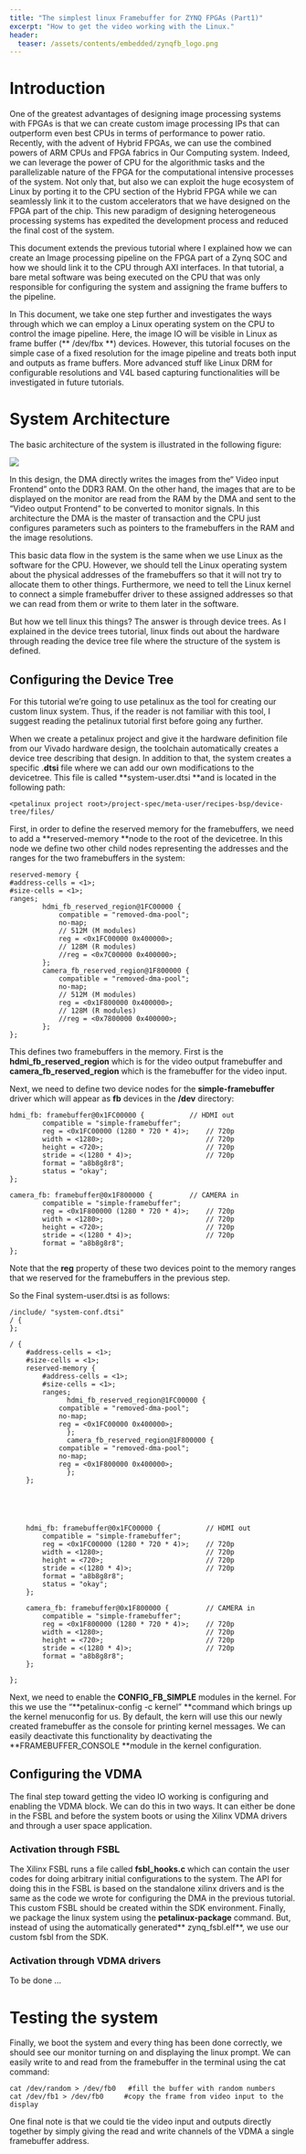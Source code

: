 ```yaml
---
title: "The simplest linux Framebuffer for ZYNQ FPGAs (Part1)"
excerpt: "How to get the video working with the Linux."
header:
  teaser: /assets/contents/embedded/zynqfb_logo.png 
---
```

# Introduction 

One of the greatest advantages of designing image processing systems with FPGAs is that we can create custom image processing IPs that can outperform even best CPUs in terms of performance to power ratio. Recently, with the advent of Hybrid FPGAs, we can use the combined powers of ARM CPUs and FPGA fabrics in Our Computing system. Indeed, we can leverage the power of CPU for the algorithmic tasks and the parallelizable nature of the FPGA for the computational intensive processes of the system. Not only that, but also we can exploit the huge ecosystem of Linux by porting  it to the CPU section of the Hybrid FPGA while we can seamlessly  link it to the custom accelerators that we have designed on the FPGA part of the chip.  This new paradigm of designing heterogeneous processing systems has expedited  the development process and reduced the final cost of the system. 

This document extends the previous tutorial  where I explained how we can create an Image processing pipeline on the FPGA part of a Zynq SOC and how we should link it to the CPU through AXI interfaces. In that tutorial, a bare metal software was being executed on the CPU that was only responsible for configuring the system and assigning the frame buffers to the pipeline. 

In This document, we take one step further and investigates the ways through which we can employ a Linux operating system on the CPU to control the image pipeline. Here, the image IO will be visible in Linux as frame buffer (** /dev/fbx **) devices. However, this tutorial focuses on the simple case of a fixed resolution for the image pipeline and treats both input and outputs as frame buffers. More advanced stuff like Linux DRM for configurable resolutions and V4L based capturing functionalities will be investigated in future tutorials. 


# System Architecture

The basic architecture of the system is illustrated in the following figure:

![](/assets/contents/embedded/zynqfb_pic2.jpg)


In this design, the DMA directly writes the images from  the“ Video input Frontend”  onto the DDR3 RAM. On the other hand, the images that are to be displayed on the monitor are read from the RAM by the DMA and sent to the “Video output Frontend” to be converted to monitor signals. In this architecture the DMA is the master of transaction and the CPU just configures parameters such as pointers to the framebuffers in the RAM and the image resolutions. 

This basic data flow in the system is the same when we use Linux as the software for the CPU. However, we should tell the Linux operating system about the physical addresses of the framebuffers so that it will not try to allocate them to other things. Furthermore, we need to tell the Linux kernel to connect a simple framebuffer driver to these assigned addresses so that we can read from them or write to them later in the software. 

But how we tell linux this things? The answer is through device trees. As I explained in the device trees tutorial, linux finds out about the hardware through reading the device tree file where the structure of the system is defined. 


## Configuring the Device Tree

For this tutorial we’re going to use petalinux as the tool for creating our custom linux system. Thus, if the reader is not familiar with this tool, I suggest reading the petalinux tutorial first before going any further. 

When we create a petalinux project and give it the hardware definition file from our Vivado hardware design, the toolchain automatically creates a device tree describing that design. In addition to that, the system creates a specific .**dtsi** file where we can add our own modifications to the devicetree. This file is called **system-user.dtsi **and is located in the following path:


```
<petalinux project root>/project-spec/meta-user/recipes-bsp/device-tree/files/
```


First, in order to define the reserved memory for the framebuffers, we need to add a **reserved-memory **node to the root of the devicetree. In this node we define two other child nodes representing the addresses and the ranges for the two framebuffers in the system:


```
reserved-memory {
#address-cells = <1>;
#size-cells = <1>;
ranges;
    	hdmi_fb_reserved_region@1FC00000 {
        	compatible = "removed-dma-pool";
        	no-map;
        	// 512M (M modules)
        	reg = <0x1FC00000 0x400000>;
        	// 128M (R modules)
        	//reg = <0x7C00000 0x400000>;
    	};
    	camera_fb_reserved_region@1F800000 {
        	compatible = "removed-dma-pool";
        	no-map;
        	// 512M (M modules)
        	reg = <0x1F800000 0x400000>;
        	// 128M (R modules)
        	//reg = <0x7800000 0x400000>;
    	};
};
```


This defines two framebuffers in the memory. First is the **hdmi_fb_reserved_region** which is for the video output framebuffer and **camera_fb_reserved_region** which is the framebuffer for the video input.

Next, we need to define two device nodes for the **simple-framebuffer** driver which will appear as **fb** devices in the **/dev** directory:


```
hdmi_fb: framebuffer@0x1FC00000 {       	// HDMI out
    	compatible = "simple-framebuffer";
    	reg = <0x1FC00000 (1280 * 720 * 4)>;	// 720p
    	width = <1280>;                     	// 720p
    	height = <720>;                     	// 720p
    	stride = <(1280 * 4)>;              	// 720p
    	format = "a8b8g8r8";
    	status = "okay";
};

camera_fb: framebuffer@0x1F800000 {     	// CAMERA in
    	compatible = "simple-framebuffer";
    	reg = <0x1F800000 (1280 * 720 * 4)>;	// 720p
    	width = <1280>;                     	// 720p
    	height = <720>;                     	// 720p
    	stride = <(1280 * 4)>;              	// 720p
    	format = "a8b8g8r8";
};
```


Note that the **reg** property of these two devices point to the memory ranges that we reserved for the framebuffers in the previous step.

So the Final system-user.dtsi is as follows:


```
/include/ "system-conf.dtsi"
/ {
};

/ {
	#address-cells = <1>;
	#size-cells = <1>;
	reserved-memory {
    	#address-cells = <1>;
    	#size-cells = <1>;
    	ranges;
    	      hdmi_fb_reserved_region@1FC00000 {
        	compatible = "removed-dma-pool";
        	no-map;
        	reg = <0x1FC00000 0x400000>;
    	      };
    	      camera_fb_reserved_region@1F800000 {
        	compatible = "removed-dma-pool";
        	no-map;
        	reg = <0x1F800000 0x400000>;
    	      };
	};





	hdmi_fb: framebuffer@0x1FC00000 {       	// HDMI out
    	compatible = "simple-framebuffer";
    	reg = <0x1FC00000 (1280 * 720 * 4)>;	// 720p
    	width = <1280>;                     	// 720p
    	height = <720>;                     	// 720p
    	stride = <(1280 * 4)>;              	// 720p
    	format = "a8b8g8r8";
    	status = "okay";
	};

	camera_fb: framebuffer@0x1F800000 {     	// CAMERA in
    	compatible = "simple-framebuffer";
    	reg = <0x1F800000 (1280 * 720 * 4)>;	// 720p
    	width = <1280>;                     	// 720p
    	height = <720>;                     	// 720p
    	stride = <(1280 * 4)>;              	// 720p
    	format = "a8b8g8r8";
	};

};
```


Next, we need to enable the **CONFIG_FB_SIMPLE**  modules in the kernel. For this we use the “**petalinux-config -c kernel” **command which brings up the kernel menuconfig for us. By default, the kern will use this our newly created framebuffer as the console for printing kernel messages. We can easily deactivate this functionality by deactivating the **FRAMEBUFFER_CONSOLE **module in the kernel configuration. 


## Configuring the VDMA

The final step toward getting the video IO working is configuring and enabling the VDMA block. We can do this in two ways. It can either be done in the FSBL and before the system boots or using the Xilinx VDMA drivers and through a user space application. 


### Activation through FSBL

The Xilinx FSBL runs a file called **fsbl_hooks.c** which can contain the user codes for doing arbitrary initial configurations to the system. The API for doing this in the FSBL is based on the standalone xilinx drivers and is the same as the code we wrote for configuring the DMA in the previous tutorial. This custom FSBL should be created within the SDK environment. Finally, we package the linux system using the **petalinux-package** command. But, instead of using the automatically generated** zynq_fsbl.elf**, we use our custom fsbl from the SDK. 


### Activation through VDMA drivers

To be done …


# Testing the system

Finally, we boot the system and every thing has been done correctly, we should see our monitor turning on and displaying the linux prompt. We can easily write to and read from the framebuffer in the terminal using the cat command:


```
cat /dev/random > /dev/fb0   #fill the buffer with random numbers
cat /dev/fb1 > /dev/fb0 	#copy the frame from video input to the display
```


One final note is that we could tie the video input and outputs directly together by simply giving the read and write channels of the VDMA a single framebuffer address.
